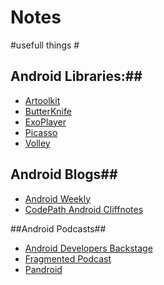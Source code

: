 # Notes

#usefull things #

## Android Libraries:##

* [Artoolkit](https://artoolkit.org/)
* [ButterKnife](http://jakewharton.github.io/butterknife/)
* [ExoPlayer](https://github.com/google/ExoPlayer)
* [Picasso](http://square.github.io/picasso/)
* [Volley](https://developer.android.com/training/volley/index.html)

## Android Blogs##
* [Android Weekly](http://androidweekly.net/)
* [CodePath Android Cliffnotes](https://github.com/codepath/android_guides/wiki/Android-Bootcamp-Cliffnotes)

##Android Podcasts##
* [Android Developers Backstage](http://androidbackstage.blogspot.de/)
* [Fragmented Podcast](http://fragmentedpodcast.com/)
* [Pandroid](https://pandroid.c-base.org/)


